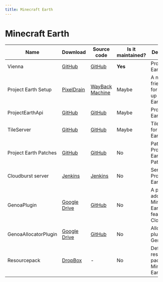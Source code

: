 ```yaml
---
title: Minecraft Earth
---
```


# Minecraft Earth

Name | Download | Source code | Is it maintained? | Description
------ | ------ | ------ | ------| ------
Vienna|[GitHub](https://github.com/Project-Genoa/Vienna/archive/refs/heads/master.zip)|[GitHub](https://github.com/Project-Genoa/Vienna)|**Yes**|Project Earth Api
Project Earth Setup|[PixelDrain](https://pixeldrain.com/u/qyCBJNWu)|[WayBack Machine](https://web.archive.org/web/20240410175602/https://github.com/BitcoderCZ/ProjectEarthLauncher)|Maybe|A noob-friendly tool for setting up Project Earth
ProjectEarthApi|[GitHub](https://github.com/BitcoderCZ/ProjectEarthApi/archive/refs/heads/master.zip)|[GitHub](https://github.com/BitcoderCZ/ProjectEarthApi)|Maybe|Project Earth Api
TileServer|[GitHub](https://github.com/BitcoderCZ/TileServer/archive/refs/heads/master.zip)|[GitHub](https://github.com/BitcoderCZ/TileServer)|Maybe|Tileserver for Project Earth
Project Earth Patches|[GitHub](https://github.com/Project-Genoa/patches/archive/refs/heads/master.zip)|[GitHub](https://github.com/Project-Genoa/patches)|No|Patches for Project Earth Patcher
Cloudburst server|[Jenkins](https://ci.rtm516.co.uk/job/ProjectEarth/job/Server/job/earth-inventory/lastSuccessfulBuild/artifact/target/Cloudburst.jar)|[Jenkins](https://ci.rtm516.co.uk/job/ProjectEarth/job/Server/job/earth-inventory/)|No|Server for Project Earth
GenoaPlugin|[Google Drive](https://www.googleapis.com/drive/v3/files/1DIX9pT7B460iPd8tWysi4KQCxQqwQNL8?alt=media&key=AIzaSyAA9ERw-9LZVEohRYtCWka_TQc6oXmvcVU&supportsAllDrives=True)|[GitHub](https://github.com/Project-Earth-Team/GenoaPlugin)|No|A plugin to add Minecraft Earth features to Cloudburst
GenoaAllocatorPlugin|[Google Drive](https://www.googleapis.com/drive/v3/files/1m6PrdPTAl6k4k36pq44Lw-U-hDhixPwk?alt=media&key=AIzaSyAA9ERw-9LZVEohRYtCWka_TQc6oXmvcVU&supportsAllDrives=True)|[GitHub](https://github.com/Project-Earth-Team/GenoaAllocatorPlugin)|No|Allocator plugin to GenoaPlugin
Resourcepack|[DropBox](https://www.dropbox.com/scl/fi/kbyysugyhb94zj9zb6pgc/vanilla.zip?rlkey=xt6c7nhpbzzyw7gua524ssb40&dl=1)|\-|No|Default resource pack for Minecraft Earth